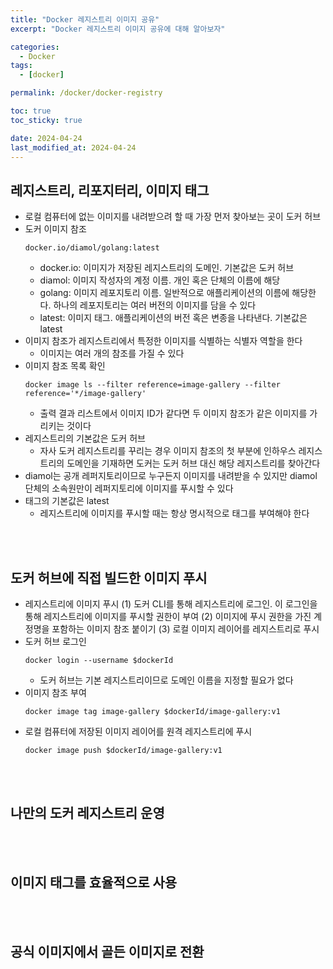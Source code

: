 ```yaml
---
title: "Docker 레지스트리 이미지 공유"
excerpt: "Docker 레지스트리 이미지 공유에 대해 알아보자"

categories:
  - Docker
tags:
  - [docker]

permalink: /docker/docker-registry

toc: true
toc_sticky: true

date: 2024-04-24
last_modified_at: 2024-04-24
---
```


## 레지스트리, 리포지터리, 이미지 태그
- 로컬 컴퓨터에 없는 이미지를 내려받으려 할 때 가장 먼저 찾아보는 곳이 도커 허브
- 도커 이미지 참조
  ```
  docker.io/diamol/golang:latest
  ```
  - docker.io: 이미지가 저장된 레지스트리의 도메인. 기본값은 도커 허브
  - diamol: 이미지 작성자의 계정 이름. 개인 혹은 단체의 이름에 해당
  - golang: 이미지 레포지토리 이름. 일반적으로 애플리케이션의 이름에 해당한다. 하나의 레포지토리는 여러 버전의 이미지를 담을 수 있다
  - latest: 이미지 태그. 애플리케이션의 버전 혹은 변종을 나타낸다. 기본값은 latest
- 이미지 참조가 레지스트리에서 특정한 이미지를 식별하는 식별자 역할을 한다
  - 이미지는 여러 개의 참조를 가질 수 있다
- 이미지 참조 목록 확인
  ```
  docker image ls --filter reference=image-gallery --filter reference='*/image-gallery'
  ```
  - 출력 결과 리스트에서 이미지 ID가 같다면 두 이미지 참조가 같은 이미지를 가리키는 것이다
- 레지스트리의 기본값은 도커 허브
  - 자사 도커 레지스트리를 꾸리는 경우 이미지 참조의 첫 부분에 인하우스 레지스트리의 도메인을 기재하면 도커는 도커 허브 대신 해당 레지스트리를 찾아간다
- diamol는 공개 레퍼지토리이므로 누구든지 이미지를 내려받을 수 있지만 diamol 단체의 소속원만이 레퍼지토리에 이미지를 푸시할 수 있다
- 태그의 기본값은 latest
  - 레지스트리에 이미지를 푸시할 때는 항상 명시적으로 태그를 부여해야 한다

<br>
<br>

## 도커 허브에 직접 빌드한 이미지 푸시
- 레지스트리에 이미지 푸시
  (1) 도커 CLI를 통해 레지스트리에 로그인. 이 로그인을 통해 레지스트리에 이미지를 푸시할 권한이 부여
  (2) 이미지에 푸시 권한을 가진 계정명을 포함하는 이미지 참조 붙이기
  (3) 로컬 이미지 레이어를 레지스트리로 푸시
- 도커 허브 로그인
  ```
  docker login --username $dockerId
  ```
  - 도커 허브는 기본 레지스트리이므로 도메인 이름을 지정할 필요가 없다
- 이미지 참조 부여
  ```
  docker image tag image-gallery $dockerId/image-gallery:v1
  ```
- 로컬 컴퓨터에 저장된 이미지 레이어를 원격 레지스트리에 푸시
  ```
  docker image push $dockerId/image-gallery:v1
  ```

<br>
<br>

## 나만의 도커 레지스트리 운영

<br>
<br>

## 이미지 태그를 효율적으로 사용

<br>
<br>

## 공식 이미지에서 골든 이미지로 전환